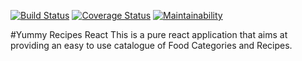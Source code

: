 [![Build Status](https://travis-ci.org/Jak-Sidious/react-api.svg?branch=master)](https://travis-ci.org/Jak-Sidious/react-api)
[![Coverage Status](https://coveralls.io/repos/github/Jak-Sidious/react-api/badge.svg?branch=ft-testing)](https://coveralls.io/github/Jak-Sidious/react-api?branch=ft-testing)
[![Maintainability](https://api.codeclimate.com/v1/badges/d32b3708bb031dbe43fe/maintainability)](https://codeclimate.com/github/Jak-Sidious/react-api/maintainability)

#Yummy Recipes React
This is a pure react application that aims at providing an easy to use catalogue of Food Categories and Recipes.
